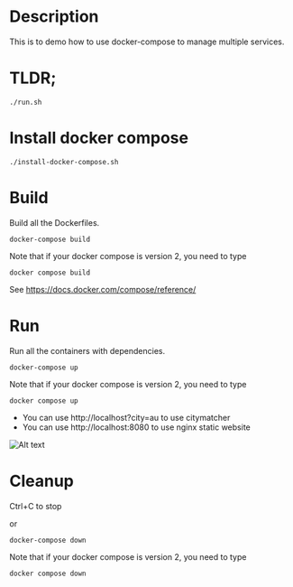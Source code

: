# Description

This is to demo how to use docker-compose to manage multiple services.

# TLDR;
```
./run.sh
```
# Install docker compose
```
./install-docker-compose.sh
```

# Build
Build all the Dockerfiles.
```
docker-compose build
```
Note that if your docker compose is version 2, you need to type
```
docker compose build
```
See https://docs.docker.com/compose/reference/

# Run
Run all the containers with dependencies.
```
docker-compose up
```
Note that if your docker compose is version 2, you need to type
```
docker compose up
```

- You can use http://localhost?city=au to use citymatcher
- You can use http://localhost:8080 to use nginx static website

![Alt text](sample.png?raw=true)

# Cleanup
Ctrl+C to stop 

or 
```
docker-compose down
```
Note that if your docker compose is version 2, you need to type
```
docker compose down
```